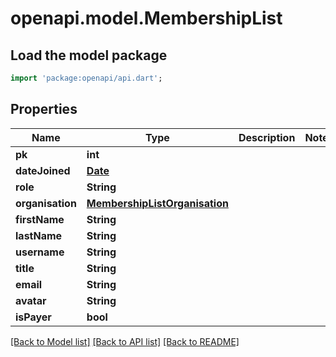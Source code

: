 # openapi.model.MembershipList

## Load the model package
```dart
import 'package:openapi/api.dart';
```

## Properties
Name | Type | Description | Notes
------------ | ------------- | ------------- | -------------
**pk** | **int** |  | 
**dateJoined** | [**Date**](Date.md) |  | 
**role** | **String** |  | 
**organisation** | [**MembershipListOrganisation**](MembershipListOrganisation.md) |  | 
**firstName** | **String** |  | 
**lastName** | **String** |  | 
**username** | **String** |  | 
**title** | **String** |  | 
**email** | **String** |  | 
**avatar** | **String** |  | 
**isPayer** | **bool** |  | 

[[Back to Model list]](../README.md#documentation-for-models) [[Back to API list]](../README.md#documentation-for-api-endpoints) [[Back to README]](../README.md)


